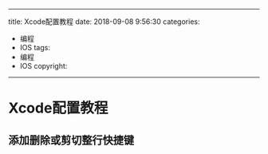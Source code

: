 
---
title: Xcode配置教程
date: 2018-09-08 9:56:30
categories:
- 编程
- IOS
tags:
- 编程
- IOS
copyright:
---

<script type="text/javascript"
   src="http://cdn.mathjax.org/mathjax/latest/MathJax.js?config=TeX-AMS-MML_HTMLorMML">
</script>

# Xcode配置教程

## 添加删除或剪切整行快捷键

